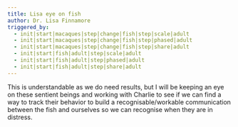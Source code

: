 ```yaml
---
title: Lisa eye on fish
author: Dr. Lisa Finnamore
triggered_by:
  - init|start|macaques|step|change|fish|step|scale|adult
  - init|start|macaques|step|change|fish|step|phased|adult
  - init|start|macaques|step|change|fish|step|share|adult
  - init|start|fish|adult|step|scale|adult
  - init|start|fish|adult|step|phased|adult
  - init|start|fish|adult|step|share|adult
---
```


This is understandable as we do need results, but I will be keeping an eye on these sentient beings and working with Charlie to see if we can find a way to track their behavior to build a recognisable/workable communication between the fish and ourselves so we can recognise when they are in distress.
